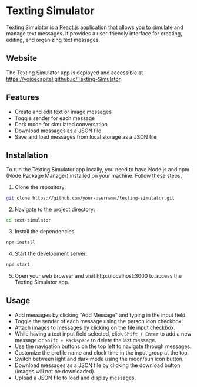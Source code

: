 # Texting Simulator

Texting Simulator is a React.js application that allows you to simulate and manage text messages. It provides a user-friendly interface for creating, editing, and organizing text messages.

## Website

The Texting Simulator app is deployed and accessible at https://yojoecapital.github.io/Texting-Simulator.

## Features

- Create and edit text or image messages
- Toggle sender for each message
- Dark mode for simulated conversation
- Download messages as a JSON file
- Save and load messages from local storage as a JSON file

## Installation

To run the Texting Simulator app locally, you need to have Node.js and npm (Node Package Manager) installed on your machine. Follow these steps:

1. Clone the repository:

```bash
git clone https://github.com/your-username/texting-simulator.git
```

2. Navigate to the project directory:

```bash
cd text-simulator
```

3. Install the dependencies:

```bash
npm install
```

4. Start the development server:

```bash
npm start
```

5. Open your web browser and visit http://localhost:3000 to access the Texting Simulator app.

## Usage

- Add messages by clicking "Add Message" and typing in the input field.
- Toggle the sender of each message using the person icon checkbox.
- Attach images to messages by clicking on the file input checkbox.
- While having a text input field selected, click `Shift + Enter` to add a new message or `Shift + Backspace` to delete the last message.
- Use the navigation buttons on the top left to navigate through messages.
- Customize the profile name and clock time in the input group at the top.
- Switch between light and dark mode using the moon/sun icon button.
- Download messages as a JSON file by clicking the download button (images will not be downloaded).
- Upload a JSON file to load and display messages.